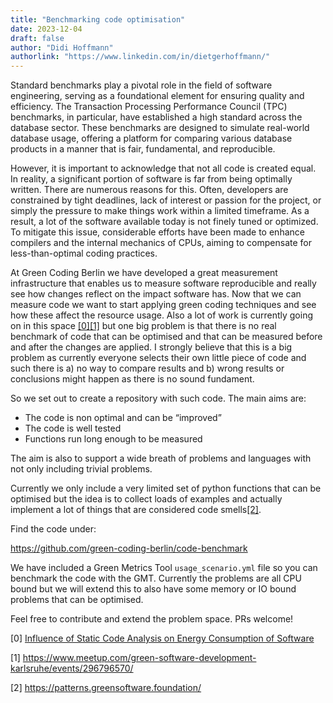 ```yaml
---
title: "Benchmarking code optimisation"
date: 2023-12-04
draft: false
author: "Didi Hoffmann"
authorlink: "https://www.linkedin.com/in/dietgerhoffmann/"
---
```


Standard benchmarks play a pivotal role in the field of software engineering, serving as a foundational element for ensuring quality and efficiency. The Transaction Processing Performance Council (TPC) benchmarks, in particular, have established a high standard across the database sector. These benchmarks are designed to simulate real-world database usage, offering a platform for comparing various database products in a manner that is fair, fundamental, and reproducible.

However, it is important to acknowledge that not all code is created equal. In reality, a significant portion of software is far from being optimally written. There are numerous reasons for this. Often, developers are constrained by tight deadlines, lack of interest or passion for the project, or simply the pressure to make things work within a limited timeframe. As a result, a lot of the software available today is not finely tuned or optimized. To mitigate this issue, considerable efforts have been made to enhance compilers and the internal mechanics of CPUs, aiming to compensate for less-than-optimal coding practices.

At Green Coding Berlin we have developed a great measurement infrastructure that enables us to measure software reproducible and really see how changes reflect on the impact software has. Now that we can measure code we want to start applying green coding techniques and see how these affect the resource usage. Also a lot of work is currently going on in this space [[0]](https://www.enviroinfo2023.eu/programme/schedule-overview/friday-schedule/)[[1]](https://www.meetup.com/green-software-development-karlsruhe/events/296796570/) but one big problem is that there is no real benchmark of code that can be optimised and that can be measured before and after the changes are applied. I strongly believe that this is a big problem as currently everyone selects their own little piece of code and such there is a) no way to compare results and b) wrong results or conclusions might happen as there is no sound fundament.

So we set out to create a repository with such code. The main aims are:

- The code is non optimal and can be “improved”
- The code is well tested
- Functions run long enough to be measured

The aim is also to support a wide breath of problems and languages with not only including trivial problems.

Currently we only include a very limited set of python functions that can be optimised but the idea is to collect loads of examples and actually implement a lot of things that are considered code smells[[2]](https://patterns.greensoftware.foundation/).

Find the code under:

https://github.com/green-coding-berlin/code-benchmark

We have included a Green Metrics Tool `usage_scenario.yml` file so you can benchmark the code with the GMT. Currently the problems are all CPU bound but we will extend this to also have some memory or IO bound problems that can be optimised.

Feel free to contribute and extend the problem space. PRs welcome!

[0] [Influence of Static Code Analysis on Energy Consumption of Software](https://www.enviroinfo2023.eu/programme/schedule-overview/friday-schedule/)

[1] https://www.meetup.com/green-software-development-karlsruhe/events/296796570/

[2] https://patterns.greensoftware.foundation/